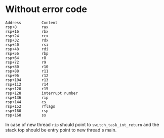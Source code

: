 # Without error code
```
Address         Content
rsp+8           rax
rsp+16          rbx
rsp+24          rcx
rsp+32          rdx
rsp+40          rsi
rsp+48          rdi
rsp+56          rbp
rsp+64          r8
rsp+72          r9
rsp+80          r10
rsp+88          r11
rsp+96          r12
rsp+104         r13
rsp+112         r14
rsp+120         r15
rsp+128         interrupt number
rsp+136         rip
rsp+144         cs
rsp+152         rflags
rsp+160         rsp
rsp+168         ss
```

In case of new thread `rip` should point to `switch_task_int_return` and the stack top should be entry point to new thread's main.